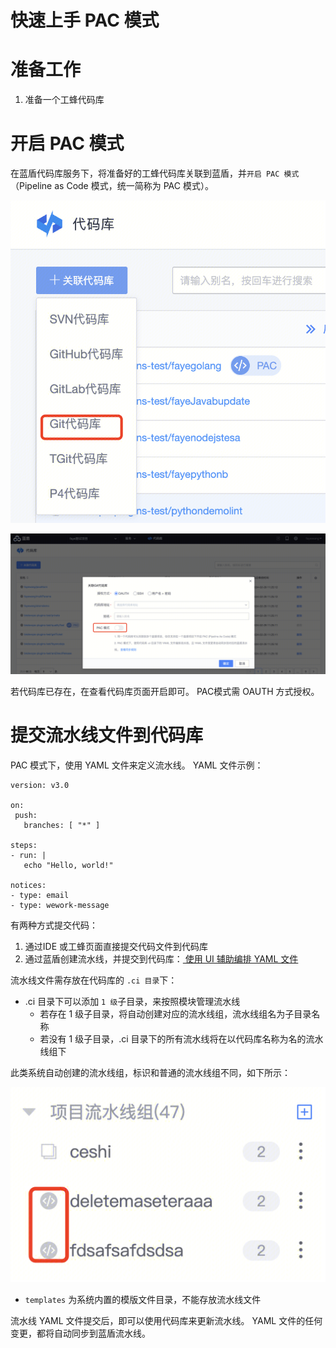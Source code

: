# 快速上手 PAC 模式

# 准备工作

1. 准备一个工蜂代码库

# 开启 PAC 模式

在蓝盾代码库服务下，将准备好的工蜂代码库关联到蓝盾，并`开启 PAC 模式`（Pipeline as Code 模式，统一简称为 PAC 模式）。

![image](../../../assets/img16.png)
 

![image](../../../assets/img17.png)

 
若代码库已存在，在查看代码库页面开启即可。
PAC模式需 OAUTH 方式授权。
# 提交流水线文件到代码库

PAC 模式下，使用 YAML 文件来定义流水线。
YAML 文件示例：

 ```
version: v3.0

on:
  push: 
    branches: [ "*" ]

steps:
- run: |
    echo "Hello, world!"

notices:
- type: email
- type: wework-message
```
 
有两种方式提交代码：
1.  通过IDE 或工蜂页面直接提交代码文件到代码库
2. 通过蓝盾创建流水线，并提交到代码库：[ 使用 UI 辅助编排 YAML 文件 ](https://iwiki.woa.com/p/4009967219)
	
	 
流水线文件需存放在代码库的 `.ci 目录`下：
- .ci 目录下可以添加 `1 级`子目录，来按照模块管理流水线
	- 若存在 1 级子目录，将自动创建对应的流水线组，流水线组名为子目录名称
	- 若没有 1 级子目录，.ci 目录下的所有流水线将在以代码库名称为名的流水线组下

此类系统自动创建的流水线组，标识和普通的流水线组不同，如下所示：

![image](../../../assets/img18.png)

- `templates` 为系统内置的模版文件目录，不能存放流水线文件

 
流水线 YAML 文件提交后，即可以使用代码库来更新流水线。
YAML 文件的任何变更，都将自动同步到蓝盾流水线。